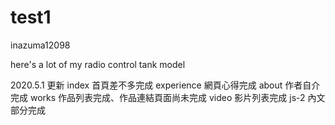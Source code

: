 # test1
inazuma12098

<div>here's a lot of my radio control tank model</div>

2020.5.1 更新
index 首頁差不多完成
experience 網頁心得完成
about 作者自介完成
works 作品列表完成、作品連結頁面尚未完成
video 影片列表完成
js-2  內文部分完成
